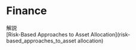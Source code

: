 # Finance  
解説  
[Risk-Based Approaches to Asset Allocation](risk-based_approaches_to_asset allocation)
